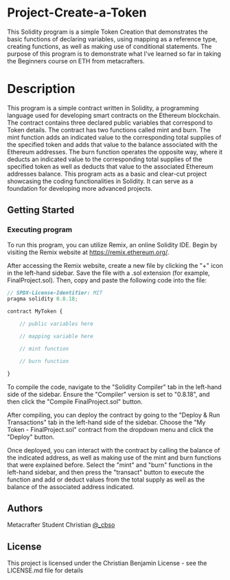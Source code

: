 # Project-Create-a-Token
This Solidity program is a simple Token Creation that demonstrates the basic functions of declaring variables, using mapping as a reference type, creating functions, as well as making use of conditional statements. The purpose of this program is to demonstrate what I've learned so far in taking the Beginners course on ETH from metacrafters.
# Description
This program is a simple contract written in Solidity, a programming language used for developing smart contracts on the Ethereum blockchain. The contract contains three declared public variables that correspond to Token details. The contract has two functions called mint and burn. The mint function adds an indicated value to the corresponding total supplies of the specified token and adds that value to the balance associated with the Ethereum addresses. The burn function operates the opposite way, where it deducts an indicated value to the corresponding total supplies of the specified token as well as deducts that value to the associated Ethereum addresses balance. This program acts as a basic and clear-cut project showcasing the coding functionalities in Solidity. It can serve as a foundation for developing more advanced projects.
## Getting Started

### Executing program

To run this program, you can utilize Remix, an online Solidity IDE. Begin by visiting the Remix website at https://remix.ethereum.org/.

After accessing the Remix website, create a new file by clicking the "+" icon in the left-hand sidebar. Save the file with a .sol extension (for example, FinalProject.sol). Then, copy and paste the following code into the file:

```javascript
// SPDX-License-Identifier: MIT
pragma solidity 0.8.18;

contract MyToken {

    // public variables here

    // mapping variable here

    // mint function

    // burn function

}

```

To compile the code, navigate to the "Solidity Compiler" tab in the left-hand side of the sidebar. Ensure the "Compiler" version is set to "0.8.18", and then click the "Compile FinalProject.sol" button.

After compiling, you can deploy the contract by going to the "Deploy & Run Transactions" tab in the left-hand side of the sidebar. Choose the "My Token - FinalProject.sol" contract from the dropdown menu and click the "Deploy" button.

Once deployed, you can interact with the contract by calling the balance of the indicated address, as well as making use of the mint and burn functions that were explained before. Select the "mint" and "burn" functions in the left-hand sidebar, and then press the "transact" button to execute the function and add or deduct values from the total supply as well as the balance of the associated address indicated.

## Authors

Metacrafter Student Christian
[@_cbso](https://x.com/cbso_)

## License

This project is licensed under the Christian Benjamin License - see the LICENSE.md file for details
